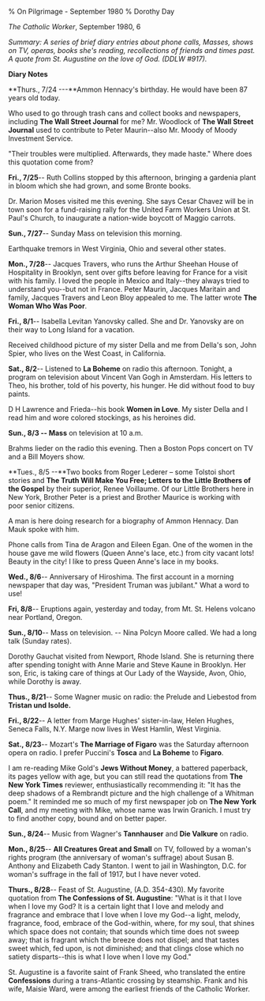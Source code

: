 % On Pilgrimage - September 1980
% Dorothy Day

*The Catholic Worker*, September 1980, 6

*Summary: A series of brief diary entries about phone calls, Masses,
shows on TV, operas, books she's reading, recollections of friends and
times past. A quote from St. Augustine on the love of God. (DDLW
\#917).*

**Diary Notes**

**Thurs., 7/24 ---**Ammon Hennacy's birthday. He would have been 87
years old today.

Who used to go through trash cans and collect books and newspapers,
including **The Wall Street Journal** for me? Mr. Woodlock of **The Wall
Street Journal** used to contribute to Peter Maurin--also Mr. Moody of
Moody Investment Service.

"Their troubles were multiplied. Afterwards, they made haste." Where
does this quotation come from?

**Fri., 7/25**-- Ruth Collins stopped by this afternoon, bringing a
gardenia plant in bloom which she had grown, and some Bronte books.

Dr. Marion Moses visited me this evening. She says Cesar Chavez will be
in town soon for a fund-raising rally for the United Farm Workers Union
at St. Paul's Church, to inaugurate a nation-wide boycott of Maggio
carrots.

**Sun., 7/27**-- Sunday Mass on television this morning.

Earthquake tremors in West Virginia, Ohio and several other states.

**Mon., 7/28**-- Jacques Travers, who runs the Arthur Sheehan House of
Hospitality in Brooklyn, sent over gifts before leaving for France for a
visit with his family. I loved the people in Mexico and Italy--they
always tried to understand you--but not in France. Peter Maurin, Jacques
Maritain and family, Jacques Travers and Leon Bloy appealed to me. The
latter wrote **The Woman Who Was Poor**.

**Fri., 8/1**-- Isabella Levitan Yanovsky called. She and Dr. Yanovsky
are on their way to Long Island for a vacation.

Received childhood picture of my sister Della and me from Della's son,
John Spier, who lives on the West Coast, in California.

**Sat., 8/2**-- Listened to **La Boheme** on radio this afternoon.
Tonight, a program on television about Vincent Van Gogh in Amsterdam.
His letters to Theo, his brother, told of his poverty, his hunger. He
did without food to buy paints.

D H Lawrence and Frieda--his book **Women in Love**. My sister Della
and I read him and wore colored stockings, as his heroines did.

**Sun., 8/3 -- Mass** on television at 10 a.m.

Brahms lieder on the radio this evening. Then a Boston Pops concert on
TV and a Bill Moyers show.

**Tues., 8/5 --**Two books from Roger Lederer – some Tolstoi short
stories and **The Truth Will Make You Free; Letters to the Little
Brothers of the Gospel** by their superior, Renee Voillaume. Of our
Little Brothers here in New York, Brother Peter is a priest and Brother
Maurice is working with poor senior citizens.

A man is here doing research for a biography of Ammon Hennacy. Dan Mauk
spoke with him.

Phone calls from Tina de Aragon and Eileen Egan. One of the women in the
house gave me wild flowers (Queen Anne's lace, etc.) from city vacant
lots! Beauty in the city! I like to press Queen Anne's lace in my books.

**Wed., 8/6**-- Anniversary of Hiroshima. The first account in a morning
newspaper that day was, "President Truman was jubilant." What a word to
use!

**Fri, 8/8**-- Eruptions again, yesterday and today, from Mt. St. Helens
volcano near Portland, Oregon.

**Sun., 8/10**-- Mass on television. -- Nina Polcyn Moore called. We had
a long talk (Sunday rates).

Dorothy Gauchat visited from Newport, Rhode Island. She is returning
there after spending tonight with Anne Marie and Steve Kaune in
Brooklyn. Her son, Eric, is taking care of things at Our Lady of the
Wayside, Avon, Ohio, while Dorothy is away.

**Thus., 8/21**-- Some Wagner music on radio: the Prelude and Liebestod
from **Tristan und Isolde.**

**Fri., 8/22**-- A letter from Marge Hughes' sister-in-law, Helen
Hughes, Seneca Falls, N.Y. Marge now lives in West Hamlin, West
Virginia.

**Sat., 8/23**-- Mozart's **The Marriage of Figaro** was the Saturday
afternoon opera on radio. I prefer Puccini's **Tosca** and **La Boheme**
to **Figaro**.

I am re-reading Mike Gold's **Jews Without Money**, a battered
paperback, its pages yellow with age, but you can still read the
quotations from **The New York Times** reviewer, enthusiastically
recommending it: "It has the deep shadows of a Rembrandt picture and the
high challenge of a Whitman poem." It reminded me so much of my first
newspaper job on **The New York Call**, and my meeting with Mike, whose
name was Irwin Granich. I must try to find another copy, bound and on
better paper.

**Sun., 8/24**-- Music from Wagner's **Tannhauser** and **Die Valkure**
on radio.

**Mon., 8/25**-- **All Creatures Great and Small** on TV, followed by a
woman's rights program (the anniversary of woman's suffrage) about Susan
B. Anthony and Elizabeth Cady Stanton. I went to jail in Washington,
D.C. for woman's suffrage in the fall of 1917, but I have never voted.

**Thurs., 8/28**-- Feast of St. Augustine, (A.D. 354-430). My favorite
quotation from **The Confessions of St. Augustine**: "What is it that I
love when I love my God? It is a certain light that I love and melody
and fragrance and embrace that I love when I love my God--a light,
melody, fragrance, food, embrace of the God-within, where, for my soul,
that shines which space does not contain; that sounds which time does
not sweep away; that is fragrant which the breeze does not dispel; and
that tastes sweet which, fed upon, is not diminished; and that clings
close which no satiety disparts--this is what I love when I love my
God."

St. Augustine is a favorite saint of Frank Sheed, who translated the
entire **Confessions** during a trans-Atlantic crossing by steamship.
Frank and his wife, Maisie Ward, were among the earliest friends of the
Catholic Worker.
